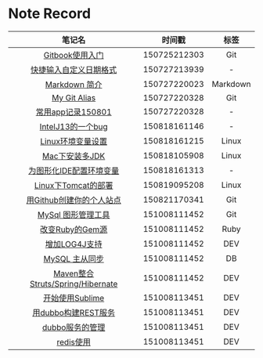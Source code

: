 # Note Record

|笔记名|时间戳|标签|
|:--:|:--:|:--:|
|[Gitbook使用入门](https://github.com/ChanShuYi/gitbook-zh/blob/master/SUMMARY.md)|150725212303|Git|
|[快捷输入自定义日期格式](pinyin_quick_input.md)|150727213939|-|
|[Markdown 简介](markdown_short_intro.md)|150727220023|Markdown|
|[My Git Alias](my_git_alias.md)|150727220328|Git|
|[常用app记录150801](my_app_150801.md)|150727220328|-|
|[IntelJ13的一个bug](a_bug_of_intelj_13.md)|150818161146|-|
|[Linux环境变量设置](linux_environment.md)|150818161215|Linux|
|[Mac下安装多JDK](multi_jdk_in_mac.md)|150818105908|Linux|
|[为图形化IDE配置环境变量](setup_environment_variable_for_GUI_application.md)|150818161313|-|
|[Linux下Tomcat的部署](linux_tomcat_deployment.md)|150819095208|Linux|
|[用Github创建你的个人站点](create_personal_website_via_github.md)|150821170341|Git|
|[MySql 图形管理工具](mysql_gui.md)|151008111452|Git|
|[改变Ruby的Gem源](change_Ruby_sources.md)|151008111452|Ruby|
|[增加LOG4J支持](Log4J.md)|151008111452|DEV|
|[MySQL 主从同步](MySQLMasterSlave.md)|151008111452|DB|
|[Maven整合Struts/Spring/Hibernate](SSHWithMaven.md)|151008111452|DEV|
|[开始使用Sublime](StartSublime.md)|151008113451|DEV|
|[用dubbo构建REST服务](dubbo_app_intro.md)|151008113451|DEV|
|[dubbo服务的管理](dubbo_zookeeper.md)|151008113451|DEV|
|[redis使用](start_redis.md)|151008113451|DEV|
